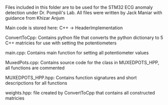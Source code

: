 Files included in this folder are to be used for the STM32 ECG anomaly detection under Dr. Pompili's Lab.
All files were written by Jack Maniar with guidance from Khizar Anjum

Main code is stored here: C++ -> HeaderImplementation


ConvertToCpp: Contains python file that converts the python dictionary to 5 C++ matricies for use with setting the potentiometers

main.cpp: Contains main function for setting all potentiometer values

MuxedPots.cpp: Contains source code for the class in MUXEDPOTS_HPP, all functions are commented

MUXEDPOTS_HPP.hpp: Contains function signatures and short descripctions for all functions

weights.hpp: file created by ConvertToCpp that contains all constructed matricies
